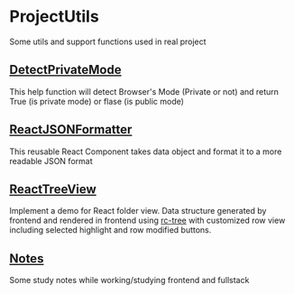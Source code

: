 # ProjectUtils
Some utils and support functions used in real project

## [DetectPrivateMode](https://github.com/MiaXIA/ProjectUtils/tree/master/DetectPrivateMode)
This help function will detect Browser's Mode (Private or not) and return True (is private mode) or flase (is public mode)

## [ReactJSONFormatter](https://github.com/MiaXIA/ProjectUtils/blob/master/ReactJSONFormatter.md)
This reusable React Component takes data object and format it to a more readable JSON format

## [ReactTreeView](https://github.com/MiaXIA/ProjectUtils/blob/master/ReactTreeView.md)
Implement a demo for React folder view. Data structure generated by frontend and rendered in frontend using [rc-tree](https://www.npmjs.com/package/rc-tree) with customized row view including selected highlight and row modified buttons.

## [Notes](https://github.com/MiaXIA/ProjectUtils/tree/master/Notes)
Some study notes while working/studying frontend and fullstack
